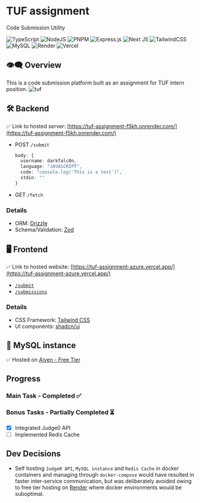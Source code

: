 # TUF assignment
Code Submission Utility

![TypeScript](https://img.shields.io/badge/typescript-%23007ACC.svg?style=for-the-badge&logo=typescript&logoColor=white)
![NodeJS](https://img.shields.io/badge/node.js-6DA55F?style=for-the-badge&logo=node.js&logoColor=white)
![PNPM](https://img.shields.io/badge/pnpm-%234a4a4a.svg?style=for-the-badge&logo=pnpm&logoColor=f69220)
![Express.js](https://img.shields.io/badge/express.js-%23404d59.svg?style=for-the-badge&logo=express&logoColor=%2361DAFB)
![Next JS](https://img.shields.io/badge/Next-black?style=for-the-badge&logo=next.js&logoColor=white)
![TailwindCSS](https://img.shields.io/badge/tailwindcss-%2338B2AC.svg?style=for-the-badge&logo=tailwind-css&logoColor=white)
![MySQL](https://img.shields.io/badge/mysql-4479A1.svg?style=for-the-badge&logo=mysql&logoColor=white)
![Render](https://img.shields.io/badge/Render-%46E3B7.svg?style=for-the-badge&logo=render&logoColor=white)
![Vercel](https://img.shields.io/badge/vercel-%23000000.svg?style=for-the-badge&logo=vercel&logoColor=white)


## 👁️‍🗨 Overview
This is a code submission platform built as an assignment for TUF intern position.
![tuf](https://github.com/DarkFalc0n/tuf-assignment/assets/59203815/eae76a71-3453-4a76-94bc-2ab01e5723b8)


## 🛠️ Backend 
✅ Link to hosted server: [https://tuf-assignment-f5kh.onrender.com/](https://tuf-assignment-f5kh.onrender.com/)
- POST `/submit`
  ```ts
  body: {
    username: darkfalc0n,
    language: "JAVASCRIPT",
    code: "console.log('This is a test')",
    stdin: ""
  }
  ```
- GET `/fetch`
### Details
- ORM: [Drizzle](https://orm.drizzle.team/)
- Schema/Validation: [Zod](https://zod.dev/)

## 🖥️ Frontend
✅ Link to hosted website: [https://tuf-assignment-azure.vercel.app/](https://tuf-assignment-azure.vercel.app/)
- [`/submit`](https://tuf-assignment-azure.vercel.app/submit)
- [`/submissions`](https://tuf-assignment-azure.vercel.app/submissions)
### Details
 - CSS Framework: [Tailwind CSS](https://tailwindcss.com/)
 - UI components: [shadcn/ui](https://ui.shadcn.com/)

## 💾 MySQL instance
✅ Hosted on [Aiven - Free Tier](https://aiven.io/)

## Progress
### Main Task - Completed ✅
### Bonus Tasks - Partially Completed ⏳
- [x] Integrated Judge0 API
- [ ] Implemented Redis Cache

## Dev Decisions
- Self hosting `Judge0 API`, `MySQL instance` and `Redis Cache` in docker containers and managing through `docker-compose` would have resulted in faster inter-service communication, but was
  deliberately avoided owing to free tier hosting on [Render](https://render.com/) where docker environments would be suboptimal.
